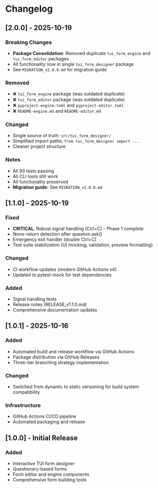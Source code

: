 # Changelog

## [2.0.0] - 2025-10-19

### Breaking Changes
- **Package Consolidation**: Removed duplicate `tui_form_engine` and `tui_form_editor` packages
- All functionality now in single `tui_form_designer` package
- See `MIGRATION_v2.0.0.md` for migration guide

### Removed
- ❌ `tui_form_engine` package (was outdated duplicate)
- ❌ `tui_form_editor` package (was outdated duplicate)
- ❌ `pyproject-engine.toml` and `pyproject-editor.toml`
- ❌ `README-engine.md` and `README-editor.md`

### Changed
- Single source of truth: `src/tui_form_designer/`
- Simplified import paths: `from tui_form_designer import ...`
- Cleaner project structure

### Notes
- All 93 tests passing
- All CLI tools still work
- All functionality preserved
- **Migration guide**: See `MIGRATION_v2.0.0.md`

## [1.1.0] - 2025-10-19

### Fixed
- **CRITICAL**: Robust signal handling (Ctrl+C) - Phase 1 complete
- None-return detection after question.ask()
- Emergency exit handler (double Ctrl+C)
- Test suite stabilization (UI mocking, validation, preview formatting)

### Changed
- CI workflow updates (modern GitHub Actions v4)
- Updated to pytest-mock for test dependencies

### Added
- Signal handling tests
- Release notes (RELEASE_v1.1.0.md)
- Comprehensive documentation updates

## [1.0.1] - 2025-10-16

### Added
- Automated build and release workflow via GitHub Actions
- Package distribution via GitHub Releases
- Three-tier branching strategy implementation

### Changed
- Switched from dynamic to static versioning for build system compatibility

### Infrastructure
- GitHub Actions CI/CD pipeline
- Automated packaging and release

## [1.0.0] - Initial Release

### Added
- Interactive TUI form designer
- Questionary-based forms
- Form editor and engine components
- Comprehensive form building tools
